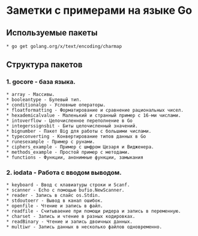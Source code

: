 # Заметки с примерами на языке Go

## Используемые пакеты
    * go get golang.org/x/text/encoding/charmap
## Структура пакетов
### 1. gocore - база языка.
    * array - Массивы.
    * booleantype - Булевый тип.
    * conditionalgo - Условные операторы.
    * floatformatting - Форматирование и сравнение рациональных чисел.
    * hexademicalvalue - Маленький и странный пример с 16-ми числами.
    * intoverflow - Целочисленное переполнение в Go
    * integerssignsbit - Биты целочисленный значений.
    * bignumber - Пакет Big для работы с большими числами.
    * typeconverting - Конвертирование типов данных в Go
    * runesexample - Пример с рунами.
    * ciphers_example - Пример с шмфром Цезаря и Видженера.
    * methods_example - Простой пример с методами.
    * functions - Функции, анонимные функции, замыкания
### 2. iodata - Работа с вводом выводом.
    * keyboard - Ввод с клавиатуры строки и Scanf.
    * scanner - Echo с помощью bufio.NewScanner.  
    * reader - Запись в слайс os.Stdin. 
    * stdoutoerr - Вывод в канал ошибок.
    * openfile - Чтение и запись в файл.
    * readfile - Считываение при помощи ридера и запись в переменную.
    * charset - Запись и чтение в разных кодировках.
    * readBinary - Чтение и запись двоичных данных.
    * multiwr - Запись данных в несколько файлов одновременно.